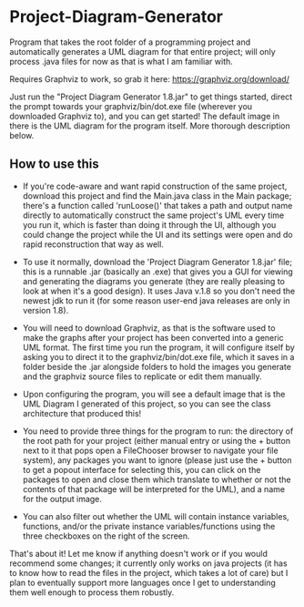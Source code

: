 # Project-Diagram-Generator
 Program that takes the root folder of a programming project and automatically generates a UML diagram for that entire project; will only process .java files for now as that is what I am familiar with.
 
 Requires Graphviz to work, so grab it here: https://graphviz.org/download/
 
 Just run the "Project Diagram Generator 1.8.jar" to get things started, direct the prompt towards your graphviz/bin/dot.exe file (wherever you downloaded Graphviz to), and you can get started! The default image in there is the UML diagram for the program itself. More thorough description below.

## How to use this
- If you're code-aware and want rapid construction of the same project, download this project and find the Main.java class in the Main package; there's a function called 'runLoose()' that takes a path and output name directly to automatically construct the same project's UML every time you run it, which is faster than doing it through the UI, although you could change the project while the UI and its settings were open and do rapid reconstruction that way as well.

- To use it normally, download the 'Project Diagram Generator 1.8.jar' file; this is a runnable .jar (basically an .exe) that gives you a GUI for viewing and generating the diagrams you generate (they are really pleasing to look at when it's a good design). It uses Java v.1.8 so you don't need the newest jdk to run it (for some reason user-end java releases are only in version 1.8).

- You will need to download Graphviz, as that is the software used to make the graphs after your project has been converted into a generic UML format. The first time you run the program, it will configure itself by asking you to direct it to the graphviz/bin/dot.exe file, which it saves in a folder beside the .jar alongside folders to hold the images you generate and the graphviz source files to replicate or edit them manually.

- Upon configuring the program, you will see a default image that is the UML Diagram I generated of this project, so you can see the class architecture that produced this!

- You need to provide three things for the program to run: the directory of the root path for your project (either manual entry or using the + button next to it that pops open a FileChooser browser to navigate your file system), any packages you want to ignore (please just use the + button to get a popout interface for selecting this, you can click on the packages to open and close them which translate to whether or not the contents of that package will be interpreted for the UML), and a name for the output image.

- You can also filter out whether the UML will contain instance variables, functions, and/or the private instance variables/functions using the three checkboxes on the right of the screen.

That's about it! Let me know if anything doesn't work or if you would recommend some changes; it currently only works on java projects (it has to know how to read the files in the project, which takes a lot of care) but I plan to eventually support more languages once I get to understanding them well enough to process them robustly.
